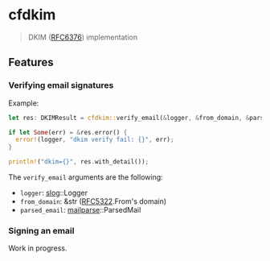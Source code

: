 # cfdkim

> DKIM ([RFC6376]) implementation

## Features

### Verifying email signatures

Example:
```rust
let res: DKIMResult = cfdkim::verify_email(&logger, &from_domain, &parsed_email).await?;

if let Some(err) = &res.error() {
  error!(logger, "dkim verify fail: {}", err);
}

println!("dkim={}", res.with_detail());
```

The `verify_email` arguments are the following:
- `logger`: [slog]::Logger
- `from_domain`: &str ([RFC5322].From's domain)
- `parsed_email`: [mailparse]::ParsedMail

### Signing an email

Work in progress.

[RFC5322]: https://datatracker.ietf.org/doc/html/rfc5322
[RFC6376]: https://datatracker.ietf.org/doc/html/rfc6376
[slog]: https://crates.io/crates/slog
[mailparse]: https://crates.io/crates/mailparse
